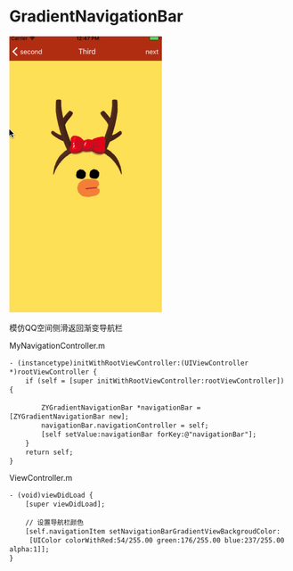 # GradientNavigationBar
![iage](https://github.com/Yanyinghenmei/GradientNavigationBar/raw/master/image.gif)

模仿QQ空间侧滑返回渐变导航栏

MyNavigationController.m
```objc
- (instancetype)initWithRootViewController:(UIViewController *)rootViewController {
    if (self = [super initWithRootViewController:rootViewController]) {
        
        ZYGradientNavigationBar *navigationBar = [ZYGradientNavigationBar new];
        navigationBar.navigationController = self;
        [self setValue:navigationBar forKey:@"navigationBar"];
    }
    return self;
}
```

ViewController.m
```objc
- (void)viewDidLoad {
    [super viewDidLoad];
    
    // 设置导航栏颜色
    [self.navigationItem setNavigationBarGradientViewBackgroudColor:
     [UIColor colorWithRed:54/255.00 green:176/255.00 blue:237/255.00 alpha:1]];
}
```
